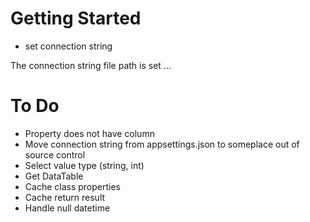 ﻿# Getting Started
* set connection string

The connection string file path is set ...

# To Do
* Property does not have column
* Move connection string from appsettings.json to someplace out of source control
* Select value type (string, int)
* Get DataTable
* Cache class properties
* Cache return result
* Handle null datetime